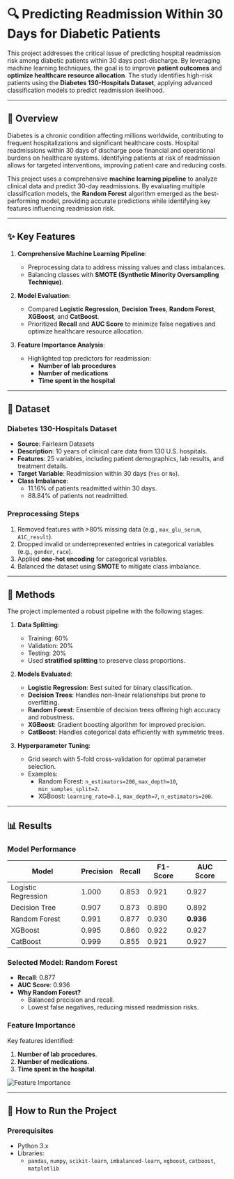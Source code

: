 # 🔍 Predicting Readmission Within 30 Days for Diabetic Patients

This project addresses the critical issue of predicting hospital readmission risk among diabetic patients within 30 days post-discharge. By leveraging machine learning techniques, the goal is to improve **patient outcomes** and **optimize healthcare resource allocation**. The study identifies high-risk patients using the **Diabetes 130-Hospitals Dataset**, applying advanced classification models to predict readmission likelihood.

---

## 📜 Overview

Diabetes is a chronic condition affecting millions worldwide, contributing to frequent hospitalizations and significant healthcare costs. Hospital readmissions within 30 days of discharge pose financial and operational burdens on healthcare systems. Identifying patients at risk of readmission allows for targeted interventions, improving patient care and reducing costs.

This project uses a comprehensive **machine learning pipeline** to analyze clinical data and predict 30-day readmissions. By evaluating multiple classification models, the **Random Forest** algorithm emerged as the best-performing model, providing accurate predictions while identifying key features influencing readmission risk.

---

## ✨ Key Features

1. **Comprehensive Machine Learning Pipeline**:
   - Preprocessing data to address missing values and class imbalances.
   - Balancing classes with **SMOTE (Synthetic Minority Oversampling Technique)**.

2. **Model Evaluation**:
   - Compared **Logistic Regression**, **Decision Trees**, **Random Forest**, **XGBoost**, and **CatBoost**.
   - Prioritized **Recall** and **AUC Score** to minimize false negatives and optimize healthcare resource allocation.

3. **Feature Importance Analysis**:
   - Highlighted top predictors for readmission:
     - **Number of lab procedures**
     - **Number of medications**
     - **Time spent in the hospital**

---

## 📂 Dataset

### Diabetes 130-Hospitals Dataset
- **Source**: Fairlearn Datasets
- **Description**: 10 years of clinical care data from 130 U.S. hospitals.
- **Features**: 25 variables, including patient demographics, lab results, and treatment details.
- **Target Variable**: Readmission within 30 days (`Yes` or `No`).
- **Class Imbalance**:
  - 11.16% of patients readmitted within 30 days.
  - 88.84% of patients not readmitted.

### Preprocessing Steps
1. Removed features with >80% missing data (e.g., `max_glu_serum`, `A1C_result`).
2. Dropped invalid or underrepresented entries in categorical variables (e.g., `gender`, `race`).
3. Applied **one-hot encoding** for categorical variables.
4. Balanced the dataset using **SMOTE** to mitigate class imbalance.

---

## 🔧 Methods

The project implemented a robust pipeline with the following stages:

1. **Data Splitting**:
   - Training: 60%
   - Validation: 20%
   - Testing: 20%
   - Used **stratified splitting** to preserve class proportions.

2. **Models Evaluated**:
   - **Logistic Regression**: Best suited for binary classification.
   - **Decision Trees**: Handles non-linear relationships but prone to overfitting.
   - **Random Forest**: Ensemble of decision trees offering high accuracy and robustness.
   - **XGBoost**: Gradient boosting algorithm for improved precision.
   - **CatBoost**: Handles categorical data efficiently with symmetric trees.

3. **Hyperparameter Tuning**:
   - Grid search with 5-fold cross-validation for optimal parameter selection.
   - Examples:
     - Random Forest: `n_estimators=200`, `max_depth=10`, `min_samples_split=2`.
     - XGBoost: `learning_rate=0.1`, `max_depth=7`, `n_estimators=200`.

---

## 📊 Results

### Model Performance
| Model               | Precision | Recall  | F1-Score | AUC Score |
|---------------------|-----------|---------|----------|-----------|
| Logistic Regression | 1.000     | 0.853   | 0.921    | 0.927     |
| Decision Tree       | 0.907     | 0.873   | 0.890    | 0.892     |
| Random Forest       | 0.991     | 0.877   | 0.930    | **0.936** |
| XGBoost             | 0.995     | 0.860   | 0.922    | 0.927     |
| CatBoost            | 0.999     | 0.855   | 0.921    | 0.927     |

### Selected Model: Random Forest
- **Recall**: 0.877
- **AUC Score**: 0.936
- **Why Random Forest?**
  - Balanced precision and recall.
  - Lowest false negatives, reducing missed readmission risks.

### Feature Importance
Key features identified:
1. **Number of lab procedures**.
2. **Number of medications**.
3. **Time spent in the hospital**.

![Feature Importance](path/to/feature_importance_plot.png)

---

## 🚀 How to Run the Project

### Prerequisites
- Python 3.x
- Libraries:
  - `pandas`, `numpy`, `scikit-learn`, `imbalanced-learn`, `xgboost`, `catboost`, `matplotlib`
